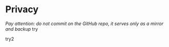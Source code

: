 # Privacy

*Pay attention: do not commit on the GitHub repo, it serves only as a mirror and backup*
try

try2